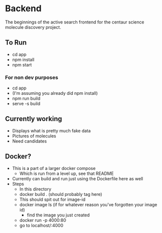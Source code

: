 # Backend

The beginnings of the active search frontend for the centaur science molecule discovery project.

## To Run
- cd app
- npm install 
- npm start 

### For non dev purposes
- cd app
- (I'm assuming you already did npm install)
- npm run build
- serve -s build 

## Currently working
- Displays what is pretty much fake data
- Pictures of molecules
- Need candidates
 
## Docker?
- This is a part of a larger docker compose
   - Which is run from a level up, see that README 
- Currently can build and run just using the Dockerfile here as well
- Steps
    - In this directory
    - docker build . (should probably tag here)
	- This should spit out for image-id
    - docker image ls (if for whatever reason you've forgotten your image id)
        - find the image you just created
    - docker run -p 4000:80 <image-id>
    - go to localhost/:4000
